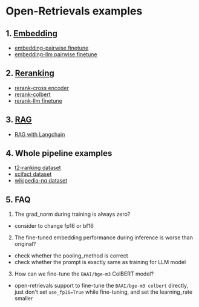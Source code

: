 # Open-Retrievals examples

## 1. [Embedding](./0_embedding)
- [embedding-pairwise finetune](./0_embedding/train_pairwise.py)
- [embedding-llm pairwise finetune](./0_embedding/train_llm.py)


## 2. [Reranking](./2_reranking)
- [rerank-cross encoder](./2_reranking/train_cross_encoder.py)
- [rerank-colbert](3_colbert/rerank_colbert.py)
- [rerank-llm finetune](./2_reranking/train_llm.py)


## 3. [RAG](./4_rag)
- [RAG with Langchain](4_rag/rag_langchain_demo.py)


## 4. Whole pipeline examples
- [t2-ranking dataset](./t2_ranking/README.md)
- [scifact dataset](./scifact/README.md)
- [wikipedia-nq dataset](./wikipedia-nq/README.md)


## 5. FAQ

1. The grad_norm during training is always zero?
- consider to change fp16 or bf16

2. The fine-tuned embedding performance during inference is worse than original?
- check whether the pooling_method is correct
- check whether the prompt is exactly same as training for LLM model

3. How can we fine-tune the `BAAI/bge-m3` ColBERT model?
- open-retrievals support to fine-tune the `BAAI/bge-m3 colbert` directly, just don't set `use_fp16=True` while fine-tuning, and set the learning_rate smaller
